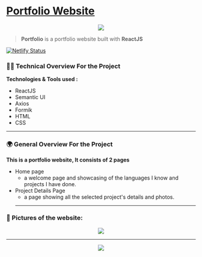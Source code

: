 # [Portfolio Website](https://mohamedhassan98.netlify.app/)

<p  align="center">
  <img src="https://mohamedhassan98.netlify.app/MHLogo.jpg">
</p>

> **Portfolio** is a portfolio website built with **ReactJS**

[![Netlify Status](https://api.netlify.com/api/v1/badges/97778fa9-637e-46be-a591-5aa2821c8c12/deploy-status)](https://app.netlify.com/sites/mohamedhassan98/deploys)

### 👨‍💻 Technical Overview For the Project

**Technologies & Tools used :**

- ReactJS
- Semantic UI
- Axios
- Formik
- HTML
- CSS

<hr>

### 🌍 General Overview For the Project

**This is a portfolio website, It consists of 2 pages**

- Home page
  - a welcome page and showcasing of the languages I know and projects I have done.
- Project Details Page
  - a page showing all the selected project's details and photos.
  <hr>

### 📄 Pictures of the website:

<p align="center">
<img src="https://firebasestorage.googleapis.com/v0/b/portfolio-ee47d.appspot.com/o/READMEs%20Photos%2FPortfolioPage1.png?alt=media">
</p>

<hr>

<p align="center">
<img src="https://firebasestorage.googleapis.com/v0/b/portfolio-ee47d.appspot.com/o/READMEs%20Photos%2FPortfolioPage2.png?alt=media">
</p>
